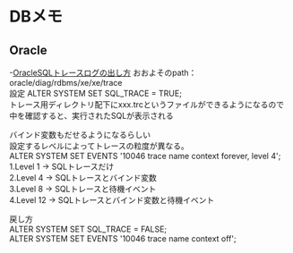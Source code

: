 
# DBメモ
  
## Oracle
  
-[OracleSQLトレースログの出し方](http://d.hatena.ne.jp/replication/20130110/1357824989)
おおよそのpath：oracle/diag/rdbms/xe/xe/trace  
設定 ALTER SYSTEM SET SQL_TRACE = TRUE;  
トレース用ディレクトリ配下にxxx.trcというファイルができるようになるので  
中を確認すると、実行されたSQLが表示される  
  
バインド変数もだせるようになるらしい  
設定するレベルによってトレースの粒度が異なる。  
    ALTER SYSTEM SET EVENTS '10046 trace name context forever, level 4';  
1.Level 1 -> SQLトレースだけ  
2.Level 4 -> SQLトレースとバインド変数  
3.Level 8 -> SQLトレースと待機イベント  
4.Level 12 -> SQLトレースとバインド変数と待機イベント  
  
戻し方  
    ALTER SYSTEM SET SQL_TRACE = FALSE;  
    ALTER SYSTEM SET EVENTS '10046 trace name context off';  




